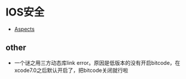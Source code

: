 # IOS安全

- [Aspects](./Aspects/Aspects.md)




## other

- 一个谜之用三方动态库link error。原因是低版本的没有开启bitcode，在xcode7.0之后默认开启了，把bitcode关闭就行啦